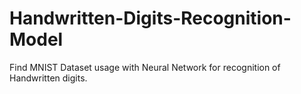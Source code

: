 # Handwritten-Digits-Recognition-Model
Find MNIST Dataset usage with Neural Network for recognition of Handwritten digits.
